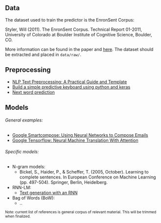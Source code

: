 ## Data

The dataset used to train the predictor is the EnronSent Corpus:

Styler, Will (2011). The EnronSent Corpus. Technical Report 01-2011, University of Colorado at Boulder Institute of Cognitive Science, Boulder, CO.

More information can be found in the paper and [here](http://wstyler.ucsd.edu/enronsent.html). The dataset should be extracted and placed in `data/raw/`.


## Preprocessing
  - [NLP Text Preprocessing: A Practical Guide and Template](https://towardsdatascience.com/nlp-text-preprocessing-a-practical-guide-and-template-d80874676e79)
  - [Build a simple predictive keyboard using python and keras](https://medium.com/analytics-vidhya/build-a-simple-predictive-keyboard-using-python-and-keras-b78d3c88cffb)
  - [Next word prediction](https://juan0001.github.io/next-word-prediction/)

## Models

###### General examples:
 - [Google Smartcompose: Using Neural Networks to Compose Emails](https://ai.googleblog.com/2018/05/smart-compose-using-neural-networks-to.html)
 - [Google Tensorflow: Neural Machine Translation With Attention](https://www.tensorflow.org/tutorials/text/nmt_with_attention)
 

###### Specific models:
- N-gram models:
  - Bickel, S., Haider, P., & Scheffer, T. (2005, October). Learning to complete sentences. In European Conference on Machine Learning (pp. 497-504). Springer, Berlin, Heidelberg.
- RNN-LM:
  - [Text generation with an RNN](https://www.tensorflow.org/tutorials/text/text_generation)
- Bag of Words (BoW):
  - ..


<small>Note: current list of references is general corpus of relevant material. This will be trimmed when finalized.</small>
